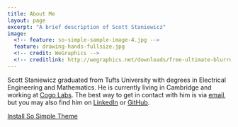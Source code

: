 ```yaml
---
title: About Me
layout: page
excerpt: "A brief description of Scott Staniewicz"
image:
  <!-- feature: so-simple-sample-image-4.jpg -->
  feature: drawing-hands-fullsize.jpg
  <!-- credit: WeGraphics -->
  <!-- creditlink: http://wegraphics.net/downloads/free-ultimate-blurred-background-pack/ -->
---
```



Scott Staniewicz graduated from Tufts University with degrees in Electrical Engineering and Mathematics. He is currently living in Cambridge and working at [Cogo Labs](http://cogolabs.com). The best way to get in contact with him is via [email](mailto:scott.stanie@gmail.com), but you may also find him on [LinkedIn](https://www.linkedin.com/pub/scott-staniewicz) or [GitHub](https://github.com/scottstanie).


<a markdown="0" href="{{ site.url }}/theme-setup" class="btn">Install So Simple Theme</a>
